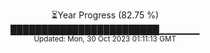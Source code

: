 <p align="center">
⏳Year Progress (82.75 %) <br>
████████████████████████▁▁▁▁▁▁ <br>
<sub>Updated: Mon, 30 Oct 2023 01:11:13 GMT</sub>
</p>

